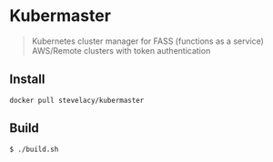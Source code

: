# Kubermaster

> Kubernetes cluster manager for FASS (functions as a service) AWS/Remote clusters with token authentication

## Install

`docker pull stevelacy/kubermaster`


## Build

`$ ./build.sh`

